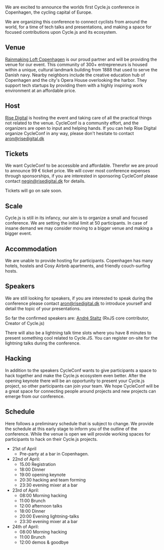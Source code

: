 
We are excited to announce the worlds first Cycle.js conference in Copenhagen, the cycling capital of Europe.

We are organizing this conference to connect cyclists from around the world, for a time of tech talks and presentations, and making a space for focused contributions upon Cycle.js and its ecosystem.

## Venue

[Rainmaking Loft Copenhagen](http://www.rainmakingloft.dk) is our proud partner and will be providing the venue for our event. This community of 300+ entrepreneurs is housed within a unique, cultural landmark building from 1888 that used to serve the Danish navy. Nearby neighbors include the creative education hub of Copenhagen and the city's Opera House overlooking the harbor. They support tech startups by providing them with a highly inspiring work environment at an affordable price.

## Host

[Rise Digital](http://risedigital.dk) is hosting the event and taking care of all the practical things not related to the venue. CycleConf is a community effort, and the organizers are open to input and helping hands. If you can help Rise Digital organize CycleConf in any way, please don't hesitate to contact [aron@risedigital.dk](mailto:aron@risedigital.dk)

## Tickets

We want CycleConf to be accessible and affordable.
Therefor we are proud to announce 99 € ticket price.
We will cover most conference expenses through sponsorships, if you are interested in sponsoring CycleConf please contact [negin@risedigital.dk](mailto:negin@risedigital.dk) for details.

Tickets will go on sale soon.

## Scale

Cycle.js is still in its infancy, our aim is to organize a small and focused conference. We are setting the initial limit at 50 participants. In case of insane demand we may consider moving to a bigger venue and making a bigger event.

## Accommodation

We are unable to provide hosting for participants. Copenhagen has many hotels, hostels and Cosy Airbnb apartments, and friendly couch-surfing hosts.

## Speakers

We are still looking for speakers, if you are interested to speak during the conference please contact aron@risedigital.dk to introduce yourself and detail the topic of your presentations.

So far the confirmed speakers are:
[André Staltz](https://github.com/staltz) (RxJS core contributor, Creator of Cycle.js)

There will also be a lightning talk time slots where you have 8 minutes to present something cool related to Cycle.JS. You can register on-site for the lightning talks during the conference.


## Hacking

In addition to the speakers CycleConf wants to give participants a space to hack together and make the Cycle.js ecosystem even better. After the opening keynote there will be an opportunity to present your Cycle.js project, so other participants can join your team. We hope CycleConf will be a great space for connecting people around projects and new projects can emerge from our conference.

## Schedule

Here follows a preliminary schedule that is subject to change.
We provide the schedule at this early stage to inform you of the outline of the conference.
While the venue is open we will provide working spaces for participants to hack on their Cycle.js projects.


- 21st of April
    - Pre-party at a bar in Copenhagen.
- 22nd of April:
  - 15.00 Registration
  - 18:00 Dinner
  - 19:00 opening keynote
  - 20:30 hacking and team forming
  - 23:30 evening mixer at a bar
- 23rd of April:
  - 08:00 Morning hacking
  - 11:00 Brunch
  - 12:00 afternoon talks
  - 18:00 Dinner
  - 20:00 Evening lightning-talks
  - 23:30 evening mixer at a bar
- 24th of April:
  - 08:00 Morning hacking
  - 11:00 Brunch
  - 12:00 demos & goodbye
